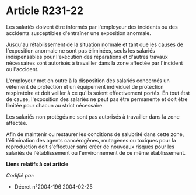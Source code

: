 # Article R231-22

Les salariés doivent être informés par l'employeur des incidents ou des accidents susceptibles d'entraîner une exposition
anormale.

Jusqu'au rétablissement de la situation normale et tant que les causes de l'exposition anormale ne sont pas éliminées, seuls
les salariés indispensables pour l'exécution des réparations et d'autres travaux nécessaires sont autorisés à travailler dans
la zone affectée par l'incident ou l'accident.

L'employeur met en outre à la disposition des salariés concernés un vêtement de protection et un équipement individuel de
protection respiratoire et doit veiller à ce qu'ils soient effectivement portés. En tout état de cause, l'exposition des
salariés ne peut pas être permanente et doit être limitée pour chacun au strict nécessaire.

Les salariés non protégés ne sont pas autorisés à travailler dans la zone affectée.

Afin de maintenir ou restaurer les conditions de salubrité dans cette zone, l'élimination des agents cancérogènes, mutagènes
ou toxiques pour la reproduction doit s'effectuer sans créer de nouveaux risques pour les salariés de l'établissement ou
l'environnement de ce même établissement.

**Liens relatifs à cet article**

_Codifié par_:

  - Décret n°2004-196 2004-02-25
